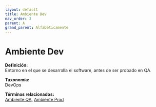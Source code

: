 ```yaml
---
layout: default
title: Ambiente Dev
nav_order: 3
parent: A
grand_parent: Alfabéticamente
---
```


# Ambiente Dev

**Definición:**  
Entorno en el que se desarrolla el software, antes de ser probado en QA.

**Taxonomía:**  
DevOps

**Términos relacionados:**  
[Ambiente QA](https://maleniski.github.io/diccionario-angl-tec-mx/docs/alfabeticamente/A/ambiente-qa.html), [Ambiente Prod](https://maleniski.github.io/diccionario-angl-tec-mx/docs/alfabeticamente/A/ambiente-prod.html)
